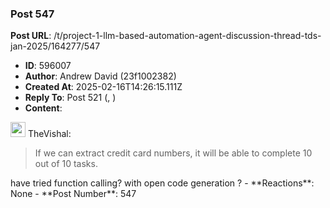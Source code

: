 ### Post 547
**Post URL**: /t/project-1-llm-based-automation-agent-discussion-thread-tds-jan-2025/164277/547
- **ID**: 596007
- **Author**: Andrew David (23f1002382)
- **Created At**: 2025-02-16T14:26:15.111Z
- **Reply To**: Post 521 (, )
- **Content**:  
  <aside class="quote group-ds-students" data-username="TheVishal" data-post="521" data-topic="164277">
<div class="title">
<div class="quote-controls"></div>
<img alt="" width="24" height="24" src="https://dub1.discourse-cdn.com/flex013/user_avatar/discourse.onlinedegree.iitm.ac.in/thevishal/48/110717_2.png" class="avatar"> TheVishal:</div>
<blockquote>
If we can extract credit card numbers, it will be able to complete 10 out of 10 tasks.
</blockquote>
</aside>
have tried function calling? with open code generation ?
- **Reactions**: None
- **Post Number**: 547

